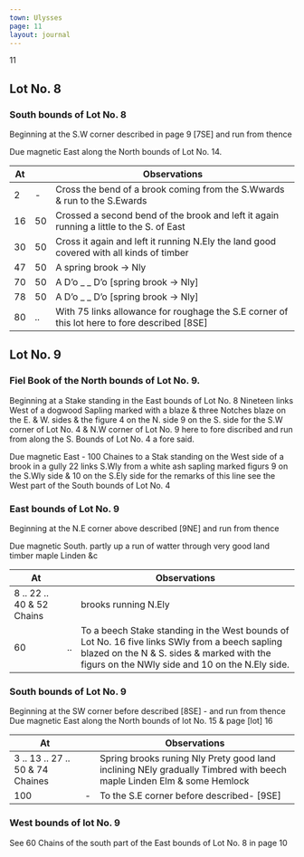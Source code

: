 ```yaml
---
town: Ulysses
page: 11
layout: journal
---
```


11

## Lot No. 8

### South bounds of Lot No. 8

Beginning at the S.W corner described in page 9 [7SE] and run from thence

Due magnetic East along the North bounds of Lot No. 14.

| At |    | Observations |
| -- | -- | ------------ |
| 2  |- | Cross the bend of a brook coming from the S.Wwards & run to the S.Ewards
| 16 | 50 | Crossed a second bend of the brook and left it again running a little to the S. of East
| 30 | 50 | Cross it again and left it running N.Ely the land good covered with all kinds of timber
| 47 | 50 | A spring brook → Nly
| 70 | 50 | A D’o _ _ D’o [spring brook → Nly]
| 78 | 50 | A D’o _ _ D’o [spring brook → Nly]
| 80 | .. | With 75 links allowance for roughage the S.E corner of this lot here to fore described [8SE]

## Lot No. 9

### Fiel Book of the North bounds of Lot No. 9.

Beginning at a Stake standing in the East bounds of Lot No. 8 Nineteen links West of a dogwood Sapling marked with a blaze & three Notches blaze on the E. & W. sides & the figure 4 on the N. side 9 on the S. side for the S.W corner of Lot No. 4 & N.W corner of Lot No. 9 here to fore discribed and run from along the S. Bounds of Lot No. 4 a fore said.

Due magnetic East - 100 Chaines to a Stak standing on the West side of a brook in a gully 22 links S.Wly from a white ash sapling marked figurs 9 on the S.Wly side & 10 on the S.Ely side for the remarks of this line see the West part of the South bounds of Lot No. 4

### East bounds of Lot No. 9

Beginning at the N.E corner above described [9NE] and run from thence

Due magnetic South. partly up a run of watter through very good land timber maple Linden &c

| At |    | Observations |
| -- | -- | ------------ |
| 8 .. 22 .. 40 & 52 Chains | | brooks running N.Ely
| 60 | .. | To a beech Stake standing in the West bounds of Lot No. 16 five links SWly from a beech sapling blazed on the N & S. sides & marked with the figurs on the NWly side and 10 on the N.Ely side.

### South bounds of Lot No. 9
Beginning at the SW corner before described [8SE] - and run from thence
Due magnetic East along the North bounds of lot No. 15 & page [lot] 16 

| At |    | Observations |
| -- | -- | ------------ |
| 3 .. 13 .. 27 .. 50 & 74 Chaines | | Spring brooks runing Nly Prety good land inclining NEly gradually Timbred with beech maple Linden Elm & some Hemlock
| 100 | - | To the S.E corner before described- [9SE]

### West bounds of lot No. 9

See 60 Chains of the south part of the East bounds of Lot No. 8 in page 10